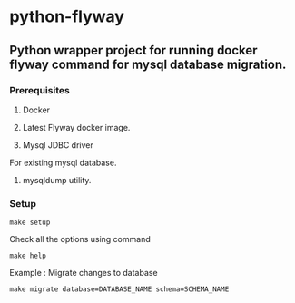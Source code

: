 # python-flyway

## Python wrapper project for running docker flyway command for mysql database migration.

### Prerequisites

1. Docker

2. Latest Flyway docker image.

3. Mysql JDBC driver


For existing mysql database.

1. mysqldump utility. 

 

### Setup

`make setup`


Check all the options using command

`make help`

Example : Migrate changes to database 

`make migrate database=DATABASE_NAME schema=SCHEMA_NAME`